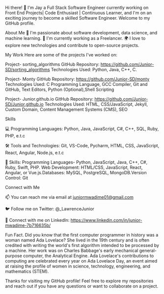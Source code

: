 Hi there! 👋 I'm Jay a Full Stack Software Engineer currently working on Front End Projects| Code Enthusiast | Continuous Learner, and I'm on an exciting journey to become a skilled Software Engineer. 
Welcome to my GitHub profile.

About Me
🌟 I'm passionate about software development, data science, and machine learning.
💼 I'm currently working as a Freelancer.
🌍 I love to explore new technologies and contribute to open-source projects.

My Work
Here are some of the projects I've worked on:

Project- sorting_algorithms
GitHub Repository: https://github.com/Junior-SD/sorting_algorithms
Technologies Used: Python, Java, C++, C.

Project- Monty
GitHub Repository: https://github.com/Junior-SD/monty
Technologies Used: C Programming Language, GCC Compiler, Git and GitHub, Text Editors, Python (Optional),Shell Scripting

Project- Junior.github.io
GitHub Repository: https://github.com/Junior-SD/Junior.github.io
Technologies Used: HTML, CSS/JavaScript, Jekyll, Custom Domain, Content Management Systems (CMS), SEO 

Skills

💻 Programming Languages: Python, Java, JavaScript, C#, C++, SQL, Ruby, PHP, e.t.c

🛠️ Tools and Technologies: Git, VS-Code, Pycharm, HTML, CSS, JavaScript, React, Angular, Node.js, e.t.c

🧠 Skills: Programming Languages- Python, JavaScript, Java, C++, C#, Ruby, Swift, PHP. Web Development: HTML/CSS, JavaScript, React, Angular, or Vue.js.Databases: MySQL, PostgreSQL, MongoDB.Version Control: Git

Connect with Me

📫 You can reach me via email at juniormwadime01@gmail.com

🐦 Follow me on Twitter: @_LawrenceJunior

💼 Connect with me on LinkedIn: https://www.linkedin.com/in/junior-mwadime-7b716635b/

Fun Fact.
Did you know that the first computer programmer in history was a woman named Ada Lovelace? She lived in the 19th century and is often credited with writing the world's first algorithm intended to be processed by a machine. Her work was on Charles Babbage's early mechanical general-purpose computer, the Analytical Engine. Ada Lovelace's contributions to computing are celebrated every year on Ada Lovelace Day, an event aimed at raising the profile of women in science, technology, engineering, and mathematics (STEM).

Thanks for visiting my GitHub profile! Feel free to explore my repositories and reach out if you have any questions or want to collaborate on a project.
